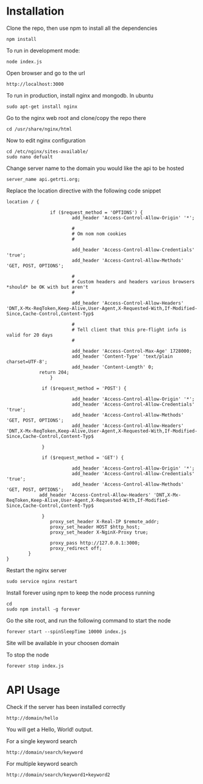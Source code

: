 # Installation

Clone the repo, then use npm to install all the dependencies

```
npm install
```

To run in development mode:

```
node index.js
```

Open browser and go to the url

```
http://localhost:3000
```

To run in production, install nginx and mongodb. In ubuntu 

```
sudo apt-get install nginx
```

Go to the nginx web root and clone/copy the repo there

```
cd /usr/share/nginx/html
```

Now to edit nginx configuration

```
cd /etc/nginx/sites-available/
sudo nano defualt
```

Change server name to the domain you would like the api to be hosted

```
server_name api.getrti.org;
```

Replace the location directive with the following code snippet

```
location / {

                if ($request_method = 'OPTIONS') {
                        add_header 'Access-Control-Allow-Origin' '*';

                        #
                        # Om nom nom cookies
                        #

                        add_header 'Access-Control-Allow-Credentials' 'true';
                        add_header 'Access-Control-Allow-Methods' 'GET, POST, OPTIONS';

                        #
                        # Custom headers and headers various browsers *should* be OK with but aren't
                        #

                        add_header 'Access-Control-Allow-Headers' 'DNT,X-Mx-ReqToken,Keep-Alive,User-Agent,X-Requested-With,If-Modified-Since,Cache-Control,Content-Typ$

                        #
                        # Tell client that this pre-flight info is valid for 20 days
                        #

                        add_header 'Access-Control-Max-Age' 1728000;
                        add_header 'Content-Type' 'text/plain charset=UTF-8';
                        add_header 'Content-Length' 0;
            return 204;
                }

             if ($request_method = 'POST') {

                        add_header 'Access-Control-Allow-Origin' '*';
                        add_header 'Access-Control-Allow-Credentials' 'true';
                        add_header 'Access-Control-Allow-Methods' 'GET, POST, OPTIONS';
                        add_header 'Access-Control-Allow-Headers' 'DNT,X-Mx-ReqToken,Keep-Alive,User-Agent,X-Requested-With,If-Modified-Since,Cache-Control,Content-Typ$

             }

             if ($request_method = 'GET') {

                        add_header 'Access-Control-Allow-Origin' '*';
                        add_header 'Access-Control-Allow-Credentials' 'true';
                        add_header 'Access-Control-Allow-Methods' 'GET, POST, OPTIONS';
            add_header 'Access-Control-Allow-Headers' 'DNT,X-Mx-ReqToken,Keep-Alive,User-Agent,X-Requested-With,If-Modified-Since,Cache-Control,Content-Typ$

             }
                proxy_set_header X-Real-IP $remote_addr;
                proxy_set_header HOST $http_host;
                proxy_set_header X-NginX-Proxy true;

                proxy_pass http://127.0.0.1:3000;
                proxy_redirect off;
        }
}

```

Restart the nginx server
```
sudo service nginx restart
```

Install forever using npm to keep the node process running
```
cd
sudo npm install -g forever
```

Go the site root, and run the following command to start the node
```
forever start --spinSleepTime 10000 index.js
```
Site will be available in your choosen domain


To stop the node

```
forever stop index.js
```

# API Usage

Check if the server has been installed correctly

```
http://domain/hello
```

You will get a Hello, World! output.

For a single keyword search

```
http://domain/search/keyword
```

For multiple keyword search

```
http://domain/search/keyword1+keyword2
```

